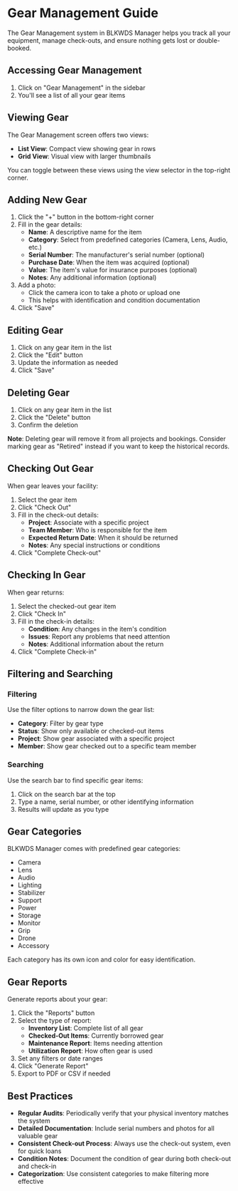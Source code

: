 # Gear Management Guide

The Gear Management system in BLKWDS Manager helps you track all your equipment, manage check-outs, and ensure nothing gets lost or double-booked.

## Accessing Gear Management

1. Click on "Gear Management" in the sidebar
2. You'll see a list of all your gear items

## Viewing Gear

The Gear Management screen offers two views:

- **List View**: Compact view showing gear in rows
- **Grid View**: Visual view with larger thumbnails

You can toggle between these views using the view selector in the top-right corner.

## Adding New Gear

1. Click the "+" button in the bottom-right corner
2. Fill in the gear details:
   - **Name**: A descriptive name for the item
   - **Category**: Select from predefined categories (Camera, Lens, Audio, etc.)
   - **Serial Number**: The manufacturer's serial number (optional)
   - **Purchase Date**: When the item was acquired (optional)
   - **Value**: The item's value for insurance purposes (optional)
   - **Notes**: Any additional information (optional)
3. Add a photo:
   - Click the camera icon to take a photo or upload one
   - This helps with identification and condition documentation
4. Click "Save"

## Editing Gear

1. Click on any gear item in the list
2. Click the "Edit" button
3. Update the information as needed
4. Click "Save"

## Deleting Gear

1. Click on any gear item in the list
2. Click the "Delete" button
3. Confirm the deletion

**Note**: Deleting gear will remove it from all projects and bookings. Consider marking gear as "Retired" instead if you want to keep the historical records.

## Checking Out Gear

When gear leaves your facility:

1. Select the gear item
2. Click "Check Out"
3. Fill in the check-out details:
   - **Project**: Associate with a specific project
   - **Team Member**: Who is responsible for the item
   - **Expected Return Date**: When it should be returned
   - **Notes**: Any special instructions or conditions
4. Click "Complete Check-out"

## Checking In Gear

When gear returns:

1. Select the checked-out gear item
2. Click "Check In"
3. Fill in the check-in details:
   - **Condition**: Any changes in the item's condition
   - **Issues**: Report any problems that need attention
   - **Notes**: Additional information about the return
4. Click "Complete Check-in"

## Filtering and Searching

### Filtering

Use the filter options to narrow down the gear list:

- **Category**: Filter by gear type
- **Status**: Show only available or checked-out items
- **Project**: Show gear associated with a specific project
- **Member**: Show gear checked out to a specific team member

### Searching

Use the search bar to find specific gear items:

1. Click on the search bar at the top
2. Type a name, serial number, or other identifying information
3. Results will update as you type

## Gear Categories

BLKWDS Manager comes with predefined gear categories:

- Camera
- Lens
- Audio
- Lighting
- Stabilizer
- Support
- Power
- Storage
- Monitor
- Grip
- Drone
- Accessory

Each category has its own icon and color for easy identification.

## Gear Reports

Generate reports about your gear:

1. Click the "Reports" button
2. Select the type of report:
   - **Inventory List**: Complete list of all gear
   - **Checked-Out Items**: Currently borrowed gear
   - **Maintenance Report**: Items needing attention
   - **Utilization Report**: How often gear is used
3. Set any filters or date ranges
4. Click "Generate Report"
5. Export to PDF or CSV if needed

## Best Practices

- **Regular Audits**: Periodically verify that your physical inventory matches the system
- **Detailed Documentation**: Include serial numbers and photos for all valuable gear
- **Consistent Check-out Process**: Always use the check-out system, even for quick loans
- **Condition Notes**: Document the condition of gear during both check-out and check-in
- **Categorization**: Use consistent categories to make filtering more effective
